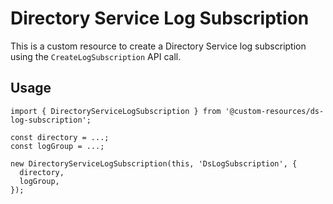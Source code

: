 # Directory Service Log Subscription

This is a custom resource to create a Directory Service log subscription using the `CreateLogSubscription` API call.

## Usage

    import { DirectoryServiceLogSubscription } from '@custom-resources/ds-log-subscription';

    const directory = ...;
    const logGroup = ...;

    new DirectoryServiceLogSubscription(this, 'DsLogSubscription', {
      directory,
      logGroup,
    });
